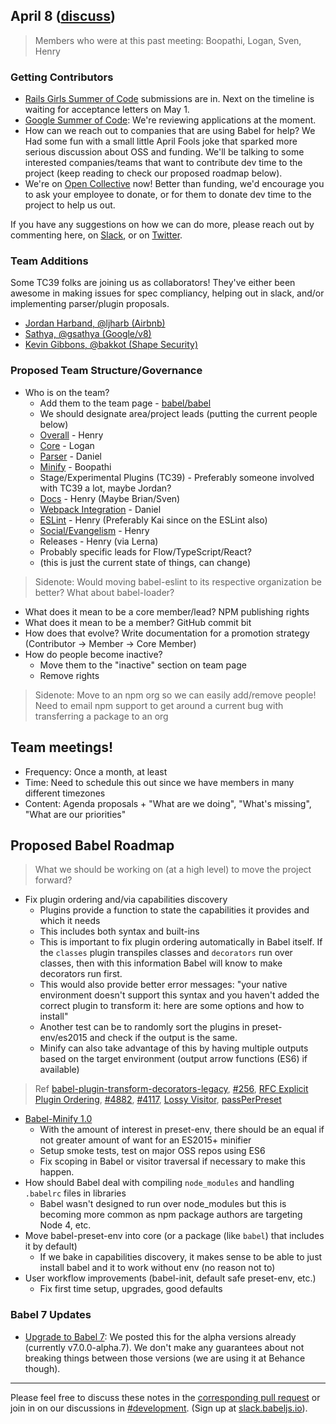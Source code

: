 ## April 8 ([discuss](https://github.com/babel/notes/pull/19))

> Members who were at this past meeting: Boopathi, Logan, Sven, Henry

### Getting Contributors

- [Rails Girls Summer of Code](https://teams.railsgirlssummerofcode.org/projects/177-babel) submissions are in. Next on the timeline is waiting for acceptance letters on May 1.
- [Google Summer of Code](https://summerofcode.withgoogle.com/organizations/5842528113786880/): We're reviewing applications at the moment.
- How can we reach out to companies that are using Babel for help? We Had some fun with a small little April Fools joke that sparked more serious discussion about OSS and funding. We'll be talking to some interested companies/teams that want to contribute dev time to the project (keep reading to check our proposed roadmap below).
- We're on [Open Collective](https://opencollective.com/babel) now! Better than funding, we'd encourage you to ask your employee to donate, or for them to donate dev time to the project to help us out.

If you have any suggestions on how we can do more, please reach out by commenting here, on [Slack](https://slack.babeljs.io/), or on [Twitter](https://twitter.com/babeljs).

### Team Additions

Some TC39 folks are joining us as collaborators! They've either been awesome in making issues for spec compliancy, helping out in slack, and/or implementing parser/plugin proposals.

- [Jordan Harband, @ljharb (Airbnb)](https://github.com/ljharb)
- [Sathya, @gsathya (Google/v8)](https://github.com/gsathya)
- [Kevin Gibbons, @bakkot (Shape Security)](https://github.com/bakkot)

### Proposed Team Structure/Governance
* Who is on the team?
    * Add them to the team page - [babel/babel](https://github.com/babel/babel#team)
    * We should designate area/project leads (putting the current people below)
    * [Overall](https://github.com/babel) - Henry
    * [Core](https://github.com/babel/babel) - Logan
    * [Parser](https://github.com/babel/babylon) - Daniel
    * [Minify](https://github.com/babel/babili) - Boopathi
    * Stage/Experimental Plugins (TC39) - Preferably someone involved with TC39 a lot, maybe Jordan?
    * [Docs](https://github.com/babel/babel.github.io) - Henry (Maybe Brian/Sven)
    * [Webpack Integration](https://github.com/babel/babel-loader) - Daniel
    * [ESLint](https://github.com/babel/babel-eslint) - Henry (Preferably Kai since on the ESLint also)
    * [Social/Evangelism](https://twitter.com/babeljs) - Henry
    * Releases - Henry (via Lerna)
    * Probably specific leads for Flow/TypeScript/React?
    * (this is just the current state of things, can change)

> Sidenote: Would moving babel-eslint to its respective organization be better? What about babel-loader?

* What does it mean to be a core member/lead? NPM publishing rights 
* What does it mean to be a member? GitHub commit bit
* How does that evolve? Write documentation for a promotion strategy (Contributor -> Member -> Core Member)
* How do people become inactive?
    * Move them to the "inactive" section on team page
    * Remove rights

> Sidenote: Move to an npm org so we can easily add/remove people!
> Need to email npm support to get around a current bug with transferring a package to an org

## Team meetings!

* Frequency: Once a month, at least
* Time: Need to schedule this out since we have members in many different timezones
* Content: Agenda proposals + "What are we doing", "What's missing", "What are our priorities"

## Proposed Babel Roadmap

> What we should be working on (at a high level) to move the project forward?

* Fix plugin ordering and/via capabilities discovery
    * Plugins provide a function to state the capabilities it provides and which it needs
    * This includes both syntax and built-ins
    * This is important to fix plugin ordering automatically in Babel itself. If the `classes` plugin transpiles classes and `decorators` run over classes, then with this information Babel will know to make decorators run first.
    * This would also provide better error messages: "your native environment doesn't support this syntax and you haven't added the correct plugin to transform it: here are some options and how to install"
    * Another test can be to randomly sort the plugins in preset-env/es2015 and check if the output is the same.
    * Minify can also take advantage of this by having multiple outputs based on the target environment (output arrow functions (ES6) if available)

> Ref [babel-plugin-transform-decorators-legacy](https://github.com/loganfsmyth/babel-plugin-transform-decorators-legacy#note-order-of-plugins-matters), [#256](https://github.com/babel/babel-preset-env/issues/256), [RFC Explicit Plugin Ordering](https://github.com/babel/babel/issues/4488), [#4882](https://github.com/babel/babel/issues/4882), [#4117](https://github.com/babel/babel/issues/4117), [Lossy Visitor](https://github.com/babel/babel/pull/3335), [passPerPreset](https://github.com/babel/babel/pull/3281)

* [Babel-Minify 1.0](https://github.com/babel/babili/milestone/4)
    * With the amount of interest in preset-env, there should be an equal if not greater amount of want for an ES2015+ minifier
    * Setup smoke tests, test on major OSS repos using ES6
    * Fix scoping in Babel or visitor traversal if necessary to make this happen.
* How should Babel deal with compiling `node_modules` and handling `.babelrc` files in libraries
    * Babel wasn't designed to run over node_modules but this is becoming more common as npm package authors are targeting Node 4, etc.
* Move babel-preset-env into core (or a package (like `babel`) that includes it by default)
    * If we bake in capabilities discovery, it makes sense to be able to just install babel and it to work without env (no reason not to)
* User workflow improvements (babel-init, default safe preset-env, etc.)
    * Fix first time setup, upgrades, good defaults

### Babel 7 Updates

- [Upgrade to Babel 7](https://github.com/babel/babel.github.io/pull/1146): We posted this for the alpha versions already (currently v7.0.0-alpha.7). We don't make any guarantees about not breaking things between those versions (we are using it at Behance though).

---

Please feel free to discuss these notes in the [corresponding pull request](https://github.com/babel/notes/pull/19) or join in on our discussions in [#development](https://babeljs.slack.com/messages/development). (Sign up at [slack.babeljs.io](https://slack.babeljs.io/)).
